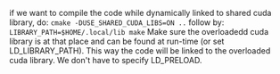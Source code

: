 if we want to compile the code while dynamically linked to shared cuda library, do:
`cmake -DUSE_SHARED_CUDA_LIBS=ON ..`
follow by:
`LIBRARY_PATH=$HOME/.local/lib make`
Make sure the overloadedd cuda library is at that place and can be found at run-time (or set LD_LIBRARY_PATH).
This way the code will be linked to the overloaded cuda library. We don't have to specify LD_PRELOAD.
